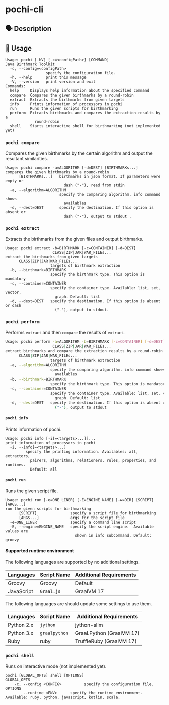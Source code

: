 # pochi-cli

## :speaking_head: Description



## :runner: Usage

```shell
Usage: pochi [-hV] [-c=<configPath>] [COMMAND]
Java Birthmark Toolkit
  -c, --config=<configPath>
                  specify the configuration file.
  -h, --help      print this message
  -V, --version   print version and exit
Commands:
  help     Displays help information about the specified command
  compare  Compares the given birthmarks by a round-robin
  extract  Extracts the birthmarks from given targets
  info     Prints information of processors in pochi
  run      Runs the given scripts for birthmarking
  perform  Extracts birthmarks and compares the extraction results by a
             round-robin
  shell    Starts interactive shell for birthmarking (not implemented yet)
```

### `pochi compare`

Compares the given birthmarks by the certain algorithm and output the resultant similarities.

```shell
Usage: pochi compare -a=ALGORITHM [-d=DEST] [BIRTHMARKs...]
compares the given birthmarks by a round-robin
      [BIRTHMARKs...]   birthmarks in json format. If parameters were empty or
                          dash ("-"), read from stdin
  -a, --algorithm=ALGORITHM
                        specify the comparing algorithm. info command shows
                          availables
  -d, --dest=DEST       specify the destination. If this option is absent or
                          dash ("-"), output to stdout .
```

### `pochi extract`

Extracts the birthmarks from the given files and output birthmarks.

```shell
Usage: pochi extract -b=BIRTHMARK [-c=CONTAINER] [-d=DEST]
                     CLASS|ZIP|JAR|WAR_FILEs...
extract the birthmarks from given targets
      CLASS|ZIP|JAR|WAR_FILEs...
                    targets of birthmark extraction
  -b, --birthmark=BIRTHMARK
                    specify the birthmark type. This option is mandatory
  -c, --container=CONTAINER
                    specify the container type. Available: list, set, vector,
                      graph. Default: list
  -d, --dest=DEST   specify the destination. If this option is absent or dash
                      ("-"), output to stdout.
```

### `pochi perform`

Performs `extract` and then `compare` the results of `extract`.

```sh
Usage: pochi perform -a=ALGORITHM -b=BIRTHMARK [-c=CONTAINER] [-d=DEST]
                     CLASS|ZIP|JAR|WAR_FILEs...
extract birthmarks and compare the extraction results by a round-robin
      CLASS|ZIP|JAR|WAR_FILEs...
                    targets of birthmark extraction
  -a, --algorithm=ALGORITHM
                    specify the comparing algorithm. info command shows
                      availables
  -b, --birthmark=BIRTHMARK
                    specify the birthmark type. This option is mandatory
  -c, --container=CONTAINER
                    specify the container type. Available: list, set, vector,
                      graph. Default: list
  -d, --dest=DEST   specify the destination. If this option is absent or dash
                      ("-"), output to stdout
```

#### `pochi info`

Prints information of pochi.

```shell
Usage: pochi info [-i[=<targets>...]]...
print information of processors in pochi
  -i, --info[=<targets>...]
         specify the printing information. Availables: all, extractors,
           pairers, algorithms, relationers, rules, properties, and runtimes.
           Default: all
```

#### `pochi run`

Runs the given script file.

```shell
Usage: pochi run [-e=ONE_LINER] [-E=ENGINE_NAME] [-w=DIR] [SCRIPT] [ARGS...]
run the given scripts for birthmarking
      [SCRIPT]               specify a script file for birthmarking
      [ARGS...]              args for the script file
  -e=ONE_LINER               specify a command line script
  -E, --engine=ENGINE_NAME   specify the script engine.  Available values are
                               shown in info subcommand. Default: groovy
```

#### Supported runtime environment

The following languages are supported by no additional settings.

| Languages  | Script Name | Additional Requirements |
| ---------- | ----------- | ----------------------- |
| Groovy     | Groovy      | Default                 |
| JavaScript | `Graal.js`  | GraalVM 17              |

The following languages are should update some settings to use them.

| Languages  | Script Name   | Additional Requirements   |
| ---------- | ------------- | ------------------------- |
| Python 2.x | `jython`      | jython-slim               |
| Python 3.x | `graalpython` | Graal.Python (GraalVM 17) |
| Ruby       | ruby          | TruffleRuby (GraalVM 17)  |



### `pochi shell`

Runs on interactive mode (not implemented yet).

```shell
pochi [GLOBAL_OPTS] shell [OPTIONS] 
GLOBAL_OPTS
    -c, --config <CONFIG>          specify the configuration file.
OPTIONS
        --runtime <ENV>      specify the runtime environment.  Available: ruby, python, javascript, kotlin, scala.
```